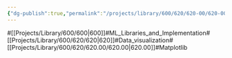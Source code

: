 ```yaml
---
{"dg-publish":true,"permalink":"/projects/library/600/620/620-00/620-00/","noteIcon":"0","created":"2024-01-24T15:24:09.130+09:00","updated":"2024-04-05T18:41:31.884+09:00"}
---
```


#[[Projects/Library/600/600\|600]]#ML_Libraries_and_Implementation#[[Projects/Library/600/620/620\|620]]#Data_visualization#[[Projects/Library/600/620/620.00/620.00\|620.00]]#Matplotlib


